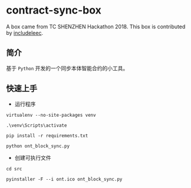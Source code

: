 # contract-sync-box

A box came from TC SHENZHEN Hackathon 2018. This box is contributed by [includeleec](https://github.com/includeleec).

## 简介

基于 `Python` 开发的一个同步本体智能合约的小工具。

## 快速上手

- 运行程序

```shell
virtualenv --no-site-packages venv

.\venv\Scripts\activate

pip install -r requirements.txt

python ont_block_sync.py
```

- 创建可执行文件

```shell
cd src

pyinstaller -F --i ont.ico ont_block_sync.py
```